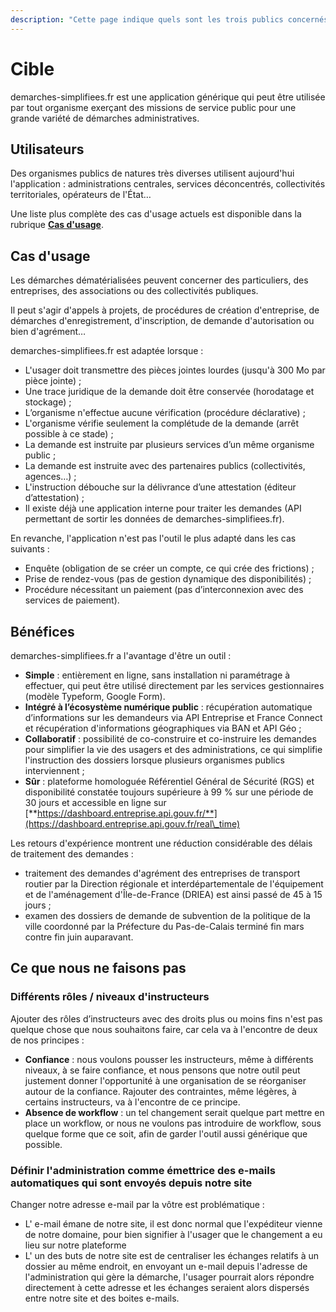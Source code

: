 ```yaml
---
description: "Cette page indique quels sont les trois publics concernés par l'utilisation de «\_Démarches simplifiées\_»\_: les usagers, les administrateurs (qui créent les formulaires) et les instructeurs."
---
```


# Cible

demarches-simplifiees.fr est une application générique qui peut être utilisée par tout organisme exerçant des missions de service public pour une grande variété de démarches administratives.

## Utilisateurs

Des organismes publics de natures très diverses utilisent aujourd'hui l'application : administrations centrales, services déconcentrés, collectivités territoriales, opérateurs de l'État…

Une liste plus complète des cas d'usage actuels est disponible dans la rubrique [**Cas d'usage**](https://doc.demarches-simplifiees.fr/cas-dusage).

## Cas d'usage

Les démarches dématérialisées peuvent concerner des particuliers, des entreprises, des associations ou des collectivités publiques.

Il peut s'agir d'appels à projets, de procédures de création d'entreprise, de démarches d'enregistrement, d'inscription, de demande d'autorisation ou bien d'agrément…

demarches-simplifiees.fr est adaptée lorsque :

* L'usager doit transmettre des pièces jointes lourdes (jusqu'à 300 Mo par pièce jointe) ;
* Une trace juridique de la demande doit être conservée (horodatage et stockage) ;
* L’organisme n'effectue aucune vérification (procédure déclarative) ;
* L'organisme vérifie seulement la complétude de la demande (arrêt possible à ce stade) ;
* La demande est instruite par plusieurs services d’un même organisme public ;
* La demande est instruite avec des partenaires publics (collectivités, agences…) ;
* L'instruction débouche sur la délivrance d’une attestation (éditeur d’attestation) ;
* Il existe déjà une application interne pour traiter les demandes (API permettant de sortir les données de demarches-simplifiees.fr).

En revanche, l'application n'est pas l'outil le plus adapté dans les cas suivants :

* Enquête (obligation de se créer un compte, ce qui crée des frictions) ;
* Prise de rendez-vous (pas de gestion dynamique des disponibilités) ;
* Procédure nécessitant un paiement (pas d’interconnexion avec des services de paiement).

## Bénéfices

demarches-simplifiees.fr a l'avantage d'être un outil :

* **Simple** : entièrement en ligne, sans installation ni paramétrage à effectuer, qui peut être utilisé directement par les services gestionnaires (modèle Typeform, Google Form).
* **Intégré à l’écosystème numérique public** : récupération automatique d’informations sur les demandeurs via API Entreprise et France Connect et récupération d'informations géographiques via BAN et API Géo ;
* **Collaboratif** : possibilité de co-construire et co-instruire les demandes pour simplifier la vie des usagers et des administrations, ce qui simplifie l'instruction des dossiers lorsque plusieurs organismes publics interviennent ;
* **Sûr** : plateforme homologuée Référentiel Général de Sécurité (RGS) et disponibilité constatée toujours supérieure à 99 % sur une période de 30 jours et accessible en ligne sur [**https://dashboard.entreprise.api.gouv.fr/**](https://dashboard.entreprise.api.gouv.fr/real\_time)

Les retours d'expérience montrent une réduction considérable des délais de traitement des demandes :

* traitement des demandes d'agrément des entreprises de transport routier par la Direction régionale et interdépartementale de l'équipement et de l'aménagement d'Île-de-France (DRIEA) est ainsi passé de 45 à 15 jours ;
* examen des dossiers de demande de subvention de la politique de la ville coordonné par la Préfecture du Pas-de-Calais terminé fin mars contre fin juin auparavant.

## Ce que nous ne faisons pas

### Différents rôles / niveaux d'instructeurs

Ajouter des rôles d’instructeurs avec des droits plus ou moins fins n'est pas quelque chose que nous souhaitons faire, car cela va à l'encontre de deux de nos principes :

* **Confiance** : nous voulons pousser les instructeurs, même à différents niveaux, à se faire confiance, et nous pensons que notre outil peut justement donner l'opportunité à une organisation de se réorganiser autour de la confiance. Rajouter des contraintes, même légères, à certains instructeurs, va à l'encontre de ce principe.
* **Absence de workflow** : un tel changement serait quelque part mettre en place un workflow, or nous ne voulons pas introduire de workflow, sous quelque forme que ce soit, afin de garder l'outil aussi générique que possible.

### Définir l'administration comme émettrice des e-mails automatiques qui sont envoyés depuis notre site

Changer notre adresse e-mail par la vôtre est problématique :

* L' e-mail émane de notre site, il est donc normal que l'expéditeur vienne de notre domaine, pour bien signifier à l'usager que le changement a eu lieu sur notre plateforme
* L' un des buts de notre site est de centraliser les échanges relatifs à un dossier au même endroit, en envoyant un e-mail depuis l'adresse de l'administration qui gère la démarche, l'usager pourrait alors répondre directement à cette adresse et les échanges seraient alors dispersés entre notre site et des boites e-mails.
